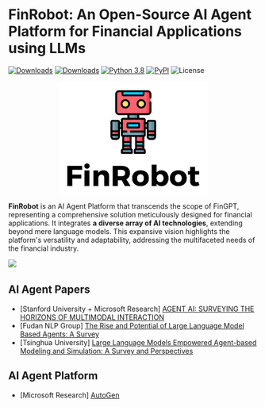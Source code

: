 # FinRobot: An Open-Source AI Agent Platform for Financial Applications using LLMs
[![Downloads](https://static.pepy.tech/badge/finrobot)]([https://pepy.tech/project/finrobot](https://pepy.tech/project/finrobot))
[![Downloads](https://static.pepy.tech/badge/finrobot/week)](https://pepy.tech/project/finrobot)
[![Python 3.8](https://img.shields.io/badge/python-3.6-blue.svg)](https://www.python.org/downloads/release/python-360/)
[![PyPI](https://img.shields.io/pypi/v/finrobot.svg)](https://pypi.org/project/finrobot/)
![License](https://img.shields.io/github/license/AI4Finance-Foundation/finrobot.svg?color=brightgreen)

<div align="center">
<img align="center" src=figs/logo_white_background.jpg width="60%"/>
</div>

**FinRobot** is an AI Agent Platform that transcends the scope of FinGPT, representing a comprehensive solution meticulously designed for financial applications. It integrates **a diverse array of AI technologies**, extending beyond mere language models. This expansive vision highlights the platform's versatility and adaptability, addressing the multifaceted needs of the financial industry.

[![](https://dcbadge.vercel.app/api/server/trsr8SXpW5)](https://discord.gg/trsr8SXpW5)


## AI Agent Papers

+ [Stanford University + Microsoft Research] [AGENT AI: SURVEYING THE HORIZONS OF MULTIMODAL INTERACTION](https://arxiv.org/abs/2401.03568)
+ [Fudan NLP Group] [The Rise and Potential of Large Language Model Based Agents: A Survey](https://arxiv.org/abs/2309.07864)
+ [Tsinghua University] [Large Language Models Empowered Agent-based Modeling and Simulation: A Survey and Perspectives](https://arxiv.org/abs/2312.11970)


## AI Agent Platform
+ [Microsoft Research] [AutoGen](https://github.com/microsoft/autogen)
